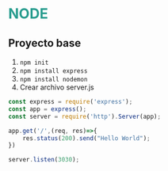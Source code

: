<div style="color:#2a9d8f">

# NODE
</div>

## Proyecto base

1. ```npm init```
2. ```npm install express```
3. ```npm install nodemon```
4. Crear archivo server.js

```javascript
const express = require('express');
const app = express();
const server = require('http').Server(app);

app.get('/',(req, res)=>{
    res.status(200).send("Hello World");
})

server.listen(3030);
```
